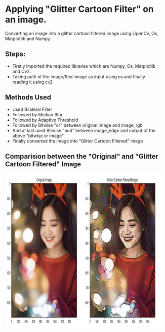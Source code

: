
# Applying "Glitter Cartoon Filter" on an image.

Converting an image into a glitter cartoon filtered image using OpenCv, Os, Matplotlib and Numpy.

## Steps:
* Firstly imported the required libraries which are Numpy, Os, Matplotlib and Cv2.
* Taking path of the image/Real image as input using os and finally reading it using cv2

## Methods Used
* Used Bilateral Filter
* Followed by Median Blur
* Followed by Adaptive Threshold
* Followed by Bitwise "or" between original image and image_rgb
* And at last used Bitwise "and" between image_edge and output of the above "bitwise or image"
* Finally converted the image into "Glitter Cartoon Filtered" image




## Comparision between the "Original" and "Glitter Cartoon Filtered" Image
<img src="Images/Final_Output.jpg" height="500px">

